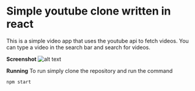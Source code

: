 # Simple youtube clone written in react

This is a simple video app that uses the youtube api to fetch videos.
You can type a video in the search bar and search for videos.


**Screenshot**
![alt text](https://raw.githubusercontent.com/lkuoch/react-yt/master/public/Example.png "Example screenshot")


**Running**
To run simply clone the repository and run the command
```
npm start
```
